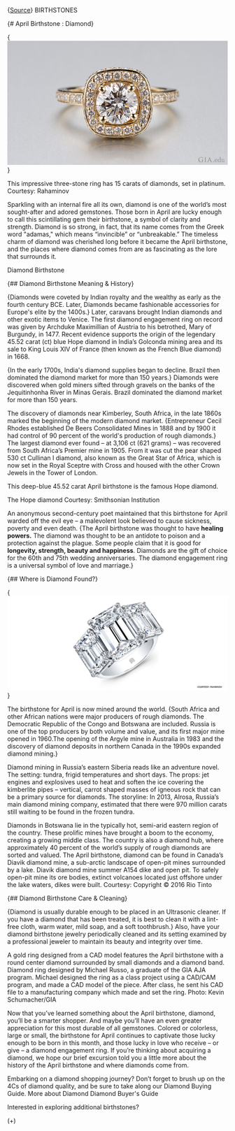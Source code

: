 {[Source](https://www.gia.edu/birthstones/april-birthstones)}
BIRTHSTONES

{# April Birthstone : Diamond}

{![Diamond](diamond-ring-900x507.png)}

This impressive three-stone ring has 15 carats of diamonds, set in platinum. 
Courtesy: Rahaminov

Sparkling with an internal fire all its own, diamond is one of the world’s 
most sought-after and adored gemstones. Those born in April are lucky enough to 
call this scintillating gem their birthstone, a symbol of clarity and strength. 
Diamond is so strong, in fact, that its name comes from the Greek word 
"adamas," which means “invincible” or “unbreakable.” The timeless charm 
of diamond was cherished long before it became the April birthstone, and the 
places where diamond comes from are as fascinating as the lore that surrounds 
it.

Diamond Birthstone

{## Diamond Birthstone Meaning & History}

{Diamonds were coveted by Indian royalty and the wealthy as early as the fourth 
century BCE. Later, Diamonds became fashionable accessories for Europe's elite 
by the 
1400s.} Later, caravans brought Indian diamonds and other exotic items to 
Venice.  The first diamond engagement ring on record was given by Archduke 
Maximillian of Austria to his betrothed, Mary of Burgundy, in 1477. Recent 
evidence supports the origin of the legendary 45.52 carat (ct) blue Hope 
diamond in India’s Golconda mining area and its sale to King Louis XIV of 
France (then known as the French Blue diamond) in 1668.

{In the early 1700s, India's diamond supplies began to decline. Brazil then 
dominated the diamond market for more than 150 years.} Diamonds were discovered 
when gold miners sifted through gravels on the banks of the Jequitinhonha River 
in Minas Gerais. Brazil dominated the diamond market for more than 150 years.

The discovery of diamonds near Kimberley, South Africa, in the late 1860s 
marked the beginning of the modern diamond market. {Entrepreneur Cecil Rhodes 
established De Beers Consolidated Mines in 1888 and by 1900 it had control of 
90 percent of the world's production of rough diamonds.} The largest diamond 
ever found – at 3,106 ct (621 grams) – was recovered from South Africa’s 
Premier mine in 1905. From it was cut the pear shaped 530 ct Cullinan I 
diamond, also known as the Great Star of Africa, which is now set in the Royal 
Sceptre with Cross and housed with the other Crown Jewels in the Tower of 
London. 

This deep-blue 45.52 carat April birthstone is the famous Hope diamond.

The Hope diamond Courtesy: Smithsonian Institution


An anonymous second-century poet maintained that this birthstone for April 
warded off the evil eye – a malevolent look believed to cause sickness, 
poverty and even death. 
{The April birthstone was thought to have **healing 
powers.** The diamond was thought to be an antidote to poison and a protection 
against the plague. Some people claim that it is good for **longevity, 
strength, 
beauty and happiness**. Diamonds are the gift of choice for the 60th and 75th 
wedding anniversaries. The diamond engagement ring is a universal symbol of 
love and marriage.}

{## Where is Diamond Found?}

{![Diamond](april-birthstone-diamond-1280x550.jpg)}

The birthstone for April is now mined around the world. {South Africa and other 
African nations were major producers of rough diamonds. The Democratic Republic 
of the Congo and Botswana are included. Russia is one of the top producers by 
both volume and value, and its first major mine opened in 1960.The opening of 
the Argyle mine in Australia in 1983 and the discovery of diamond deposits in 
northern Canada in the 1990s expanded diamond mining.}

Diamond mining in Russia’s eastern Siberia reads like an adventure novel. The 
setting: tundra, frigid temperatures and short days. The props: jet engines and 
explosives used to heat and soften the ice covering the kimberlite pipes – 
vertical, carrot shaped masses of igneous rock that can be a primary source for 
diamonds. The storyline: In 2013, Alrosa, Russia’s main diamond mining 
company, estimated that there were 970 million carats still waiting to be found 
in the frozen tundra.

Diamonds in Botswana lie in the typically hot, semi-arid eastern region of the 
country. These prolific mines have brought a boom to the economy, creating a 
growing middle class. The country is also a diamond hub, where approximately 40 
percent of the world’s supply of rough diamonds are sorted and valued.
The April birthstone, diamond can be found in Canada’s Diavik diamond mine, a 
sub-arctic landscape of open-pit mines surrounded by a lake.
Diavik diamond mine summer A154 dike and open pit. To safely open-pit mine its 
ore bodies, extinct volcanoes located just offshore under the lake waters, 
dikes were built. Courtesy: Copyright © 2016 Rio Tinto

{## Diamond Birthstone Care & Cleaning}

{Diamond is usually durable enough to be placed in an Ultrasonic cleaner. If 
you have a diamond that has been treated, it is best to clean it with a 
lint-free cloth, warm water, mild soap, and a soft toothbrush.} Also, have your 
diamond birthstone jewelry periodically cleaned and its setting examined by a 
professional jeweler to maintain its beauty and integrity over time.

A gold ring designed from a CAD model features the April birthstone with a 
round center diamond surrounded by small diamonds and a diamond band.
Diamond ring designed by Michael Russo, a graduate of the GIA AJA program. 
Michael designed the ring as a class project using a CAD/CAM program, and made 
a CAD model of the piece. After class, he sent his CAD file to a manufacturing 
company which made and set the ring. Photo: Kevin Schumacher/GIA


Now that you’ve learned something about the April birthstone, diamond, 
you’ll be a smarter shopper. And maybe you’ll have an even greater 
appreciation for this most durable of all gemstones. Colored or colorless, 
large or small, the birthstone for April continues to captivate those lucky 
enough to be born in this month, and those lucky in love who receive – or 
give – a diamond engagement ring. If you’re thinking about acquiring a 
diamond, we hope our brief excursion told you a little more about the history 
of the April birthstone and where diamonds come from.

Embarking on a diamond shopping journey? Don’t forget to brush up on the 4Cs 
of diamond quality, and be sure to take along our Diamond Buying Guide.
More about Diamond Diamond Buyer's Guide

Interested in exploring additional birthstones?

(+)
